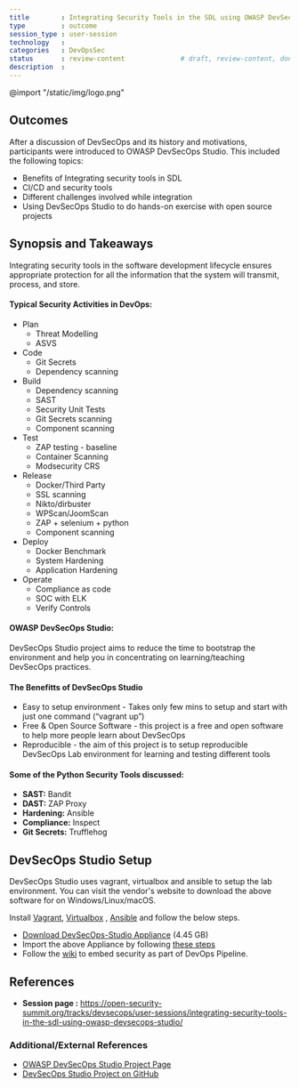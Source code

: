 ```yaml
---
title        : Integrating Security Tools in the SDL using OWASP DevSecOps Studio
type         : outcome
session_type : user-session
technology   :
categories   : DevOpsSec
status       : review-content              # draft, review-content, done
description  :
---
```


@import "/static/img/logo.png"

## Outcomes
After a discussion of DevSecOps and its history and motivations, participants were introduced to OWASP DevSecOps Studio. This included the following topics:

- Benefits of Integrating security tools in SDL
- CI/CD and security tools
- Different challenges involved while integration
- Using DevSecOps Studio to do hands-on exercise with open source projects


## Synopsis and Takeaways

Integrating security tools in the software development lifecycle ensures appropriate protection for all the information that the system will transmit, process, and store.


#### Typical Security Activities in DevOps:

- Plan
    - Threat Modelling 
    - ASVS
- Code 
    - Git Secrets
    - Dependency scanning
- Build
    - Dependency scanning
    - SAST
    - Security Unit Tests
    - Git Secrets scanning
    - Component scanning
- Test
    - ZAP testing - baseline 
    - Container Scanning 
    - Modsecurity CRS
- Release
    - Docker/Third Party 
    - SSL scanning 
    - Nikto/dirbuster 
    - WPScan/JoomScan 
    - ZAP + selenium + python 
    - Component scanning
- Deploy
    - Docker Benchmark 
    - System Hardening 
    - Application Hardening
- Operate
    - Compliance as code 
    - SOC with ELK 
    - Verify Controls


#### OWASP DevSecOps Studio:
DevSecOps Studio project aims to reduce the time to bootstrap the environment and help you in concentrating on learning/teaching DevSecOps practices. 

#### The Benefitts of DevSecOps Studio 

- Easy to setup environment - Takes only few mins to setup and start with just one command (“vagrant up”)
- Free & Open Source Software - this project is a free and open software to help more people learn about DevSecOps
- Reproducible - the aim of this project is to setup reproducible DevSecOps Lab environment for learning and testing different tools

#### Some of the Python Security Tools discussed:

- **SAST:** Bandit
- **DAST:** ZAP Proxy
- **Hardening:** Ansible
- **Compliance:** Inspect
- **Git Secrets:** Trufflehog


## DevSecOps Studio Setup
DevSecOps Studio uses vagrant, virtualbox and ansible to setup the lab environment. You can visit the vendor's website to download the above software for on Windows/Linux/macOS.

Install [Vagrant](https://www.vagrantup.com/downloads.html), [Virtualbox](https://www.virtualbox.org/wiki/Downloads) , [Ansible](http://docs.ansible.com/ansible/latest/intro_installation.html#installation)  and follow the below steps.

- [Download DevSecOps-Studio Appliance](https://drive.google.com/open?id=1b3Z6BLndohpn_2HHcBfPFUpoSx78OKgG) (4.45 GB)
- Import the above Appliance by following [these steps](https://docs.oracle.com/cd/E26217_01/E26796/html/qs-import-vm.html)
- Follow the [wiki](https://github.com/teacheraio/DevSecOps-Studio/wiki) to embed security as part of DevOps Pipeline.


## References
- **Session page :** https://open-security-summit.org/tracks/devsecops/user-sessions/integrating-security-tools-in-the-sdl-using-owasp-devsecops-studio/


### Additional/External References

* [OWASP DevSecOps Studio Project Page](https://www.owasp.org/index.php/OWASP_DevSecOps_Studio_Project) 
* [DevSecOps Studio Project on GitHub](https://github.com/teacheraio/DevSecOps-Studio)
